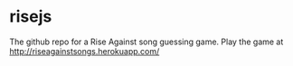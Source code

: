 # risejs

The github repo for a Rise Against song guessing game.  Play the game at http://riseagainstsongs.herokuapp.com/